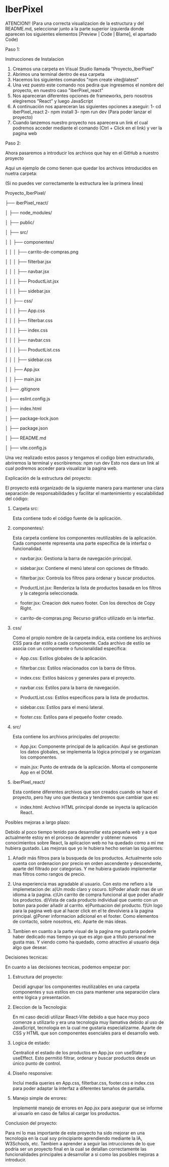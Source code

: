 # IberPixel 


ATENCION!! (Para una correcta visualizacion de la estructura y del README.md, seleccionar junto a la parte superior izquierda donde aparecen los siguientes elementos [Preview | Code | Blame], el apartado Code)


Paso 1:

Instrucciones de Instalacion

1. Creamos una carpeta en Visual Studio llamada "Proyecto_IberPixel"
2. Abrimos una terminal dentro de esa carpeta
3. Hacemos los siguientes comandos "npm create vite@latest"
4. Una vez puesto este comando nos pedira que ingresemos el nombre del proyecto, en nuestro caso "iberPixel_react"
5. Nos apareceran diferentes opciones de frameworks, pero nosotros elegiremos "React" y luego JavaScript
6. A continuación nos apareceran las siguientes opciones a aseguir: 1- cd iberPixel_react 2- npm install 3- npm run dev (Para poder lanzar el proyecto)
7. Cuando lanzemos nuestro proyecto nos aparecera un link el cual podremos acceder mediante el comando (Ctrl + Click en el link) y ver la pagina web

Paso 2:

Ahora pasaremos a introducir los archivos que hay en el GitHub a nuestro proyecto

Aqui un ejemplo de como tienen que quedar los archivos introducidos en nuetra carpeta:

(Si no puedes ver correctamente la estructura lee la primera linea)

Proyecto_IberPixel/

├── iberPixel_react/

│   ├── node_modules/

│   ├── public/

│   ├── src/

│   │   ├── componentes/

│   │   │   ├── carrito-de-compras.png

│   │   │   ├── filterbar.jsx

│   │   │   ├── navbar.jsx

│   │   │   ├── ProductList.jsx

│   │   │   ├── sidebar.jsx

│   │   ├── css/

│   │   │   ├── App.css

│   │   │   ├── filterbar.css

│   │   │   ├── index.css

│   │   │   ├── navbar.css

│   │   │   ├── ProductList.css

│   │   │   ├── sidebar.css

│   │   ├── App.jsx

│   │   ├── main.jsx

│   ├── .gitignore

│   ├── eslint.config.js

│   ├── index.html

│   ├── package-lock.json

│   ├── package.json

│   ├── README.md

│   ├── vite.config.js


Una vez realizado estos pasos y tengamos el codigo bien estructurado, abriremos la terminal y escribiremos: npm run dev 
Esto nos dara un link al cual podremos acceder para visualizar la pagina web.






Explicación de la estructura del proyecto:

El proyecto está organizado de la siguiente manera para mantener una clara separación de responsabilidades y facilitar el mantenimiento y escalabilidad del código:

1. Carpeta src:

   Esta contiene todo el código fuente de la aplicación.

2. componentes/:

   Esta carpeta contiene los componentes reutilizables de la aplicación. Cada componente representa una parte específica de la interfaz o funcionalidad.

   - navbar.jsx: Gestiona la barra de navegación principal.

   - sidebar.jsx: Contiene el menú lateral con opciones de filtrado.

   - filterbar.jsx: Controla los filtros para ordenar y buscar productos.

   - ProductList.jsx: Renderiza la lista de productos basada en los filtros y la categoría seleccionada.
  
   - footer.jsx: Creacion dek nuevo footer. Con los derechos de Copy Right.

   - carrito-de-compras.png: Recurso gráfico utilizado en la interfaz.
  
3. css/

   Como el propio nombre de la carpeta indica, esta contiene los archivos CSS para dar estilo a cada componente. Cada archivo de estilo se asocia con un componente o funcionalidad específica:

   - App.css: Estilos globales de la aplicación.
  
   - filterbar.css: Estilos relacionados con la barra de filtros.
  
   - index.css: Estilos básicos y generales para el proyecto.
  
   - navbar.css: Estilos para la barra de navegación.
  
   - ProductList.css: Estilos específicos para la lista de productos.
  
   - sidebar.css: Estilos para el menú lateral.
  
   - footer.css: Estilos para el pequeño footer creado.
  
4. src/

   Esta contiene los archivos principales del proyecto:

   - App.jsx: Componente principal de la aplicación. Aquí se gestionan los datos globales, se implementa la lógica principal y se organizan los componentes.
  
   - main.jsx: Punto de entrada de la aplicación. Monta el componente App en el DOM.
  
5. iberPixel_react/

   Esta contiene diferentes archivos que son creados cuando se hace el proyecto, pero hay uno que destaca y tendremos que cambiar que es:

   - index.html: Archivo HTML principal donde se inyecta la aplicación React.



Posibles mejoras a largo plazo:

   Debido al poco tiempo tenido para desarrollar esta pequeña web y a que actualmente estoy en el proceso de aprender y obtener nuevos conocimientos sobre React, la aplicacion web no ha quedado como a mi me hubiera gustado. 
   Las mejoras que yo le hubiera hecho serian las siguientes:

   1. Añadir más filtros para la busqueda de los productos. Actualmente solo cuenta con ordenacion por precio en orden ascendente y descendente, aparte del filtrado por categorias. Y me hubiera gustado implementar mas filtros como rangos de       precio.
   2. Una experiencia mas agradable al usuario. Con esto me refiero a la implemetacion de:
      a)Un modo claro y oscuro.
      b)Poder añadir mas de un idioma a la pagina.
      c)Un carrito de compra funcional al que poder añadir los productos.
      d)Vista de cada producto individual que cuento con un boton para poder añadir al carrito.
      e)Puntuacion del producto.
      f)Un logo para la pagina web que al hacer click en el te devolviera a la pagina principal.
      g)Poner informacion adicional en el footer. Como elementos de contacto, sobre nosotros, etc. Aparte de más ideas.
      
   4. Tambien en cuanto a la parte visual de la pagina me gustaria poderle haber dedicado mas tiempo ya que es algo que a titulo personal me gusta mas. Y viendo como ha quedado, como atractivo al usuario deja algo que desear.



Decisiones tecnicas: 


En cuanto a las decisiones tecnicas, podemos empezar por:

1. Estructura del proyecto:

   Decidí agrupar los componentes reutilizables en una carpeta componentes y sus estilos en css para mantener       una separación clara entre lógica y presentación.

2. Eleccion de la Tecnologia:

   En mi caso decidi utilizar React-Vite debido a que hace muy poco comenze a utilizarlo y era una tecnologia muy llamativa debido al uso de JavaScript, tecnologia en la cual me gustaria especializarme. Aparte de CSS y HTML que son componentes esenciales para el desarrollo web. 

3. Logica de estado:

   Centralicé el estado de los productos en App.jsx con useState y useEffect. Esto permitió filtrar, ordenar y buscar productos desde un único punto de control.

4. Diseño responsive:

   Incluí media queries en App.css, filterbar.css, footer.css e index.css para poder adaptar la interfaz a diferentes tamaños de pantalla.

5. Manejo simple de errores:

   Implementé manejo de errores en App.jsx para asegurar que se informe al usuario en caso de fallos al cargar los productos.



Conclusion del proyecto:

Para mi lo mas importante de este proyecto ha sido mejorar en una tecnologia en la cual soy principiante aprendiendo mediante la IA, W3Schools, etc. Tambien a aprender a seguir las intrucciones de lo que podria ser un proyecto final en la cual se detallan correctamente las funcionalidades principales a desarrollar a si como las posibles mejoras a introducir.







   
